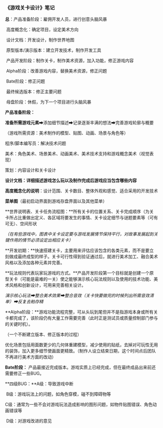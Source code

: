 ### 《游戏关卡设计》笔记

**总**：产品准备阶段：雇佣开发人员，进行创意头脑风暴

​       高度概念化：确定项目，设定美术方向

​       设计文档：开发设计，制作世界地图

​       原型版本/演示版本：建立开发技术，制作开发工具

​       产品开发阶段：制作关卡，制作美术资源，加入功能，修正游戏内容

​      Alpha阶段：改善游戏内容，替换美术资源，修正问题

​      Bate阶段：修正问题

​      最终候选版本：修正主要问题

​     母盘阶段：休假，为下一个项目进行头脑风暴



**产品准备阶段：**

**准备所需游戏元素**➡添加细节描述➡记录逐渐丰满的想法➡完善游戏轮廓与概要

（游戏所需资源：美术制作的模型、贴图、动画、场景与角色等）

 

 

程序/脚本编写员：解决技术问题

美术：角色美术、场景美术、动画美术、美术技术支持和游戏概念美术（视觉表现）

策划：内容设计和关卡设计

 

**设计文档：详细描述游戏怎么玩以及制作完成后游戏应当包含哪些内容**

**高度概念化的说明**：设计范围、关卡数目、整体外观和感觉、适合采用的开发技术

**菜单图**（最初启动界面到游戏存盘界面以及其他菜单）

**世界说明表、关卡任务流程图：**所有关卡的位置关系、关卡完成顺序（为关卡所占比重做出定义、各区域将要发生的事情、关卡设定细节与谜题要素等（可有可无）、空间形状

*（在有些游戏中，图表中关卡设定要与游戏发展情节保持平行，对故事发展起到关键作用的情节必须设定出相应关卡）*

 

**开发初期：**快速搭建关卡，主要用来评估应该包含的各类元素，而不是要立刻做成最终成型的样子。关卡可行性得到验证通过后，就进行美术加工、融合美术风格以及添加各种元素并完善。

**玩法规则代表玩家玩游戏的方式。**产品开发阶段第一个目标就是创建一个原型关卡（可能是最难的一关）使之能够演示核心玩法规则以及使用的技术功能、美术风格和创新设计，可用来完善相关设计。

*演示核心玩法➡整合美术效果➡整合音效（关卡快要做完的时候列出所需音效清单）➡反复去粕存精*

 

**Alpha阶段：**游戏功能流程完整，可从头玩到尾但并不是指游戏本身或所有关卡都完成了，该阶段仍有大量工作需要完善（此时正是测试员或质量控制部门参与的关键时机）。

（一个不断建立版本、修正版本的过程）

优化场景包括用面数更少的几何体重建模型，减少使用的贴纸，去掉对可玩性无用的装饰，加入更多细节使画面更精致。（制作人设立结束日期，这个时间点后团队不再进行美术方面的改动）

 

**Bate阶段：** 产品最接近完成版本。游戏实质上已经完成，但在最终成品出来前还需要修正一些BUG。

**四级BUG：**A级：导致游戏中断

​                    B级：游戏玩法上的问题，如角色穿模，碰不到障碍物等

​                    C级：通常为一些不会对游戏玩法造成影响的图形问题，如物件贴图错误、角色动画错误等

​                   D级：对游戏改进的意见

